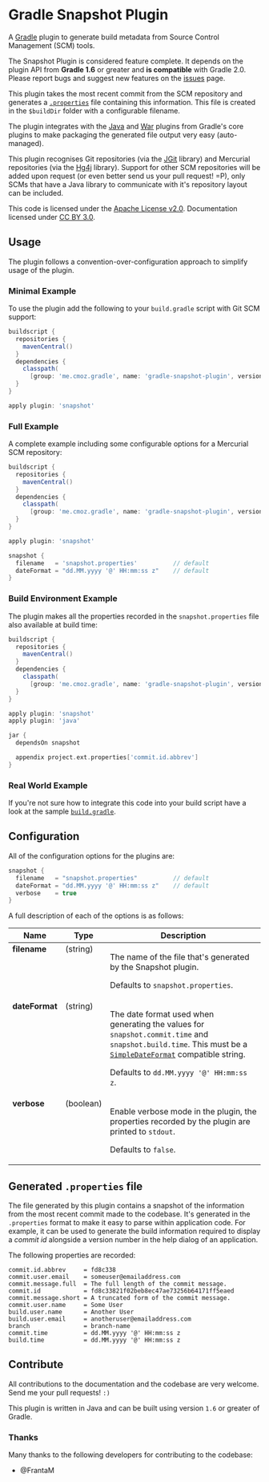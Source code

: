 Gradle Snapshot Plugin
======================

A [Gradle](http://gradle.org/) plugin to generate build metadata from Source Control Management (SCM) tools.

The Snapshot Plugin is considered feature complete. It depends on the plugin API from __Gradle 1.6__ or greater and __is compatible__ with Gradle 2.0.
<br> Please report bugs and suggest new features on the [issues](https://github.com/novabyte/gradle-snapshot-plugin/issues) page.

This plugin takes the most recent commit from the SCM repository and generates a [`.properties`](http://en.wikipedia.org/wiki/.properties) file containing this information. This file is created in the `$buildDir` folder with a configurable filename.

The plugin integrates with the [Java](http://www.gradle.org/docs/current/userguide/java_plugin.html) and [War](http://gradle.org/docs/current/userguide/war_plugin.html) plugins from Gradle's core plugins to make packaging the generated file output very easy (auto-managed).

This plugin recognises Git repositories (via the [JGit](http://eclipse.org/jgit/) library) and Mercurial repositories (via the [Hg4j](http://hg4j.com/) library). Support for other SCM repositories will be added upon request (or even better send us your pull request! =P), only SCMs that have a Java library to communicate with it's repository layout can be included.

This code is licensed under the [Apache License v2.0](http://www.apache.org/licenses/LICENSE-2.0). Documentation licensed under [CC BY 3.0](http://creativecommons.org/licenses/by/3.0/).


## Usage

The plugin follows a convention-over-configuration approach to simplify usage of the plugin.

### Minimal Example

To use the plugin add the following to your `build.gradle` script with Git SCM support:

```groovy
buildscript {
  repositories {
    mavenCentral()
  }
  dependencies {
    classpath(
      [group: 'me.cmoz.gradle', name: 'gradle-snapshot-plugin', version: '2.0.2'])
  }
}

apply plugin: 'snapshot'
```

### Full Example

A complete example including some configurable options for a Mercurial SCM repository:

```groovy
buildscript {
  repositories {
    mavenCentral()
  }
  dependencies {
    classpath(
      [group: 'me.cmoz.gradle', name: 'gradle-snapshot-plugin', version: '2.0.2'])
  }
}

apply plugin: 'snapshot'

snapshot {
  filename   = 'snapshot.properties'          // default
  dateFormat = "dd.MM.yyyy '@' HH:mm:ss z"    // default
}
```

### Build Environment Example

The plugin makes all the properties recorded in the `snapshot.properties` file also available at build time:

```groovy
buildscript {
  repositories {
    mavenCentral()
  }
  dependencies {
    classpath(
      [group: 'me.cmoz.gradle', name: 'gradle-snapshot-plugin', version: '2.0.2'])
  }
}

apply plugin: 'snapshot'
apply plugin: 'java'

jar {
  dependsOn snapshot

  appendix project.ext.properties['commit.id.abbrev']
}
```

### Real World Example

If you're not sure how to integrate this code into your build script have a look at the sample [`build.gradle`](https://github.com/novabyte/gradle-snapshot-plugin/tree/master/sample).

## Configuration

All of the configuration options for the plugins are:

```groovy
snapshot {
  filename   = "snapshot.properties"          // default
  dateFormat = "dd.MM.yyyy '@' HH:mm:ss z"    // default
  verbose    = true
}
```

A full description of each of the options is as follows:

<table width="100%">
<thead>
<tr>
  <th>Name</th>
  <th>Type</th>
  <th>Description</th>
</tr>
</thead>
<tbody>
<tr>
  <td valign="top"><b>filename</b></td>
  <td valign="top">(string)</td>
  <td valign="top">
  <p>The name of the file that's generated by the Snapshot plugin.</p>
  <p>Defaults to <code>snapshot.properties</code>.</p>
  </td>
</tr>
<tr>
  <td valign="top"><b>dateFormat</b></td>
  <td valign="top">(string)</td>
  <td valign="top">
  <p>The date format used when generating the values for <code>snapshot.commit.time</code> and <code>snapshot.build.time</code>. This must be a <code><a href="http://docs.oracle.com/javase/1.5.0/docs/api/java/text/SimpleDateFormat.html">SimpleDateFormat</a></code> compatible string.</p>
  <p>Defaults to <code>dd.MM.yyyy '@' HH:mm:ss z</code>.</p>
  </td>
</tr>
<tr>
  <td valign="top"><b>verbose</b></td>
  <td valign="top">(boolean)</td>
  <td valign="top">
  <p>Enable verbose mode in the plugin, the properties recorded by the plugin are printed to <code>stdout</code>.</p>
  <p>Defaults to <code>false</code>.</p>
  </td>
</tr>
</tbody>
</table>


## Generated `.properties` file

The file generated by this plugin contains a snapshot of the information from the most recent commit made to the codebase. It's generated in the `.properties` format to make it easy to parse within application code. For example, it can be used to generate the build information required to display a _commit id_ alongside a version number in the help dialog of an application.

The following properties are recorded:

```properties
commit.id.abbrev     = fd8c338
commit.user.email    = someuser@emailaddress.com
commit.message.full  = The full length of the commit message.
commit.id            = fd8c33821f02beb8ec47ae73256b64171ff5eaed
commit.message.short = A truncated form of the commit message.
commit.user.name     = Some User
build.user.name      = Another User
build.user.email     = anotheruser@emailaddress.com
branch               = branch-name
commit.time          = dd.MM.yyyy '@' HH:mm:ss z
build.time           = dd.MM.yyyy '@' HH:mm:ss z
```

## Contribute

All contributions to the documentation and the codebase are very welcome. Send me your pull requests! `:)`

This plugin is written in Java and can be built using version `1.6` or greater of Gradle.

### Thanks

Many thanks to the following developers for contributing to the codebase:

* @FrantaM
